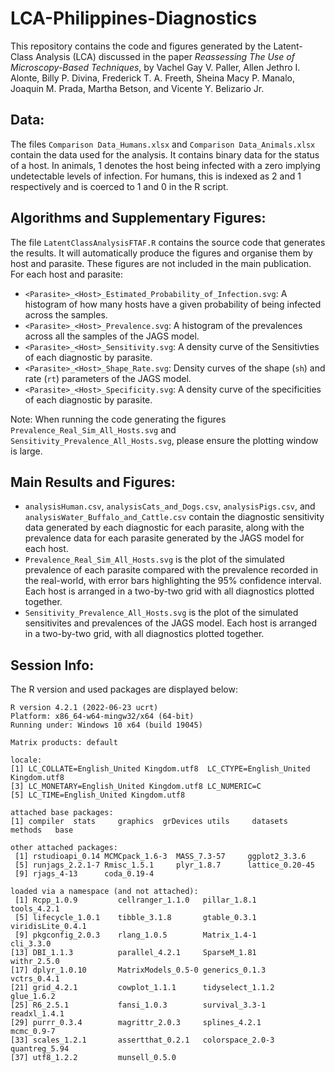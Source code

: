# LCA-Philippines-Diagnostics
This repository contains the code and figures generated by the Latent-Class Analysis (LCA) discussed in the paper *Reassessing The Use of Microscopy-Based Techniques*, by Vachel Gay V. Paller, Allen Jethro I. Alonte, Billy P. Divina, Frederick T. A. Freeth, Sheina Macy P. Manalo, Joaquin M. Prada, Martha Betson, and Vicente Y. Belizario Jr.

## Data:
The files ```Comparison Data_Humans.xlsx``` and ```Comparison Data_Animals.xlsx``` contain the data used for the analysis. It contains binary data for the status of a host. In animals, 1 denotes the host being infected with a zero implying undetectable levels of infection. For humans, this is indexed as 2 and 1 respectively and is coerced to 1 and 0 in the R script.

## Algorithms and Supplementary Figures:
The file ```LatentClassAnalysisFTAF.R``` contains the source code that generates the results. It will automatically produce the figures and organise them by host and parasite. These figures are not included in the main publication. For each host and parasite:
 - ```<Parasite>_<Host>_Estimated_Probability_of_Infection.svg```: A histogram of how many hosts have a given probability of being infected across the samples.
 - ```<Parasite>_<Host>_Prevalence.svg```: A histogram of the prevalences across all the samples of the JAGS model.
 - ```<Parasite>_<Host>_Sensitivity.svg```: A density curve of the Sensitivties of each diagnostic by parasite.
 - ```<Parasite>_<Host>_Shape_Rate.svg```: Density curves of the shape (```sh```) and rate (```rt```) parameters of the JAGS model.
 - ```<Parasite>_<Host>_Specificity.svg```: A density curve of the specificities of each diagnostic by parasite.

Note: When running the code generating the figures ```Prevalence_Real_Sim_All_Hosts.svg``` and ```Sensitivity_Prevalence_All_Hosts.svg```, please ensure the plotting window is large.

## Main Results and Figures:
- ```analysisHuman.csv```, ```analysisCats_and_Dogs.csv```, ```analysisPigs.csv```, and ```analysisWater_Buffalo_and_Cattle.csv``` contain the diagnostic sensitivity data generated by each diagnostic for each parasite, along with the prevalence data for each parasite generated by the JAGS model for each host.
 - ```Prevalence_Real_Sim_All_Hosts.svg``` is the plot of the simulated prevalence of each parasite compared with the prevalence recorded in the real-world, with error bars highlighting the 95% confidence interval. Each host is arranged in a two-by-two grid with all diagnostics plotted together.
 - ```Sensitivity_Prevalence_All_Hosts.svg``` is the plot of the simulated sensitivites and prevalences of the JAGS model. Each host is arranged in a two-by-two grid, with all diagnostics plotted together.

## Session Info:
The R version and used packages are displayed below:
```
R version 4.2.1 (2022-06-23 ucrt)
Platform: x86_64-w64-mingw32/x64 (64-bit)
Running under: Windows 10 x64 (build 19045)

Matrix products: default

locale:
[1] LC_COLLATE=English_United Kingdom.utf8  LC_CTYPE=English_United Kingdom.utf8   
[3] LC_MONETARY=English_United Kingdom.utf8 LC_NUMERIC=C                           
[5] LC_TIME=English_United Kingdom.utf8    

attached base packages:
[1] compiler  stats     graphics  grDevices utils     datasets  methods   base     

other attached packages:
 [1] rstudioapi_0.14 MCMCpack_1.6-3  MASS_7.3-57     ggplot2_3.3.6  
 [5] runjags_2.2.1-7 Rmisc_1.5.1     plyr_1.8.7      lattice_0.20-45
 [9] rjags_4-13      coda_0.19-4    

loaded via a namespace (and not attached):
 [1] Rcpp_1.0.9         cellranger_1.1.0   pillar_1.8.1       tools_4.2.1       
 [5] lifecycle_1.0.1    tibble_3.1.8       gtable_0.3.1       viridisLite_0.4.1 
 [9] pkgconfig_2.0.3    rlang_1.0.5        Matrix_1.4-1       cli_3.3.0         
[13] DBI_1.1.3          parallel_4.2.1     SparseM_1.81       withr_2.5.0       
[17] dplyr_1.0.10       MatrixModels_0.5-0 generics_0.1.3     vctrs_0.4.1       
[21] grid_4.2.1         cowplot_1.1.1      tidyselect_1.1.2   glue_1.6.2        
[25] R6_2.5.1           fansi_1.0.3        survival_3.3-1     readxl_1.4.1      
[29] purrr_0.3.4        magrittr_2.0.3     splines_4.2.1      mcmc_0.9-7        
[33] scales_1.2.1       assertthat_0.2.1   colorspace_2.0-3   quantreg_5.94     
[37] utf8_1.2.2         munsell_0.5.0
```
